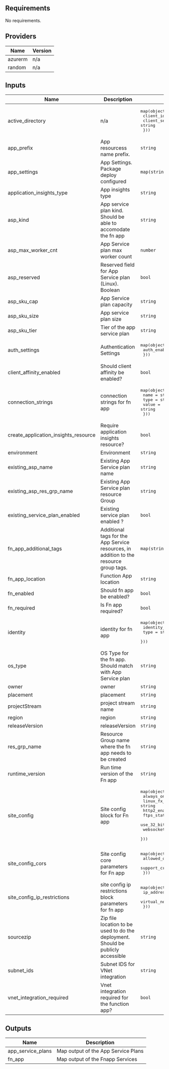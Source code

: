 ## Requirements

No requirements.

## Providers

| Name | Version |
|------|---------|
| azurerm | n/a |
| random | n/a |

## Inputs

| Name | Description | Type | Default | Required |
|------|-------------|------|---------|:--------:|
| active\_directory | n/a | <pre>map(object({<br>    client_id     = string<br>    client_secret = string<br>  }))</pre> | `{}` | no |
| app\_prefix | App resourcess name prefix. | `string` | n/a | yes |
| app\_settings | App Settings. Package deploy configured | `map(string)` | `{}` | no |
| application\_insights\_type | App insights type | `string` | `"web"` | no |
| asp\_kind | App service plan kind. Should be able to accomodate the fn app | `string` | `"Windows"` | no |
| asp\_max\_worker\_cnt | App Service plan max worker count | `number` | `2` | no |
| asp\_reserved | Reserved field for App Service plan (Linux). Boolean | `bool` | `false` | no |
| asp\_sku\_cap | App Service plan capacity | `string` | `null` | no |
| asp\_sku\_size | App service plan size | `string` | `"P1V2"` | no |
| asp\_sku\_tier | Tier of the app service plan | `string` | `"Premium"` | no |
| auth\_settings | Authentication Settings | <pre>map(object({<br>    auth_enabled = string<br>  }))</pre> | `{}` | no |
| client\_affinity\_enabled | Should client affinity be enabled? | `bool` | `null` | no |
| connection\_strings | connection strings for fn app | <pre>map(object({<br>    name  = string<br>    type  = string<br>    value = string<br>  }))</pre> | `{}` | no |
| create\_application\_insights\_resource | Require application insights resource? | `bool` | `true` | no |
| environment | Environment | `string` | n/a | yes |
| existing\_asp\_name | Existing App Service plan name | `string` | `""` | no |
| existing\_asp\_res\_grp\_name | Existing App Service plan resource Group | `string` | `""` | no |
| existing\_service\_plan\_enabled | Existing service plan enabled ? | `bool` | n/a | yes |
| fn\_app\_additional\_tags | Additional tags for the App Service resources, in addition to the resource group tags. | `map(string)` | `{}` | no |
| fn\_app\_location | Function App location | `string` | `""` | no |
| fn\_enabled | Should fn app be enabled? | `bool` | `true` | no |
| fn\_required | Is Fn app required? | `bool` | `true` | no |
| identity | identity for fn app | <pre>map(object({<br>    identity_ids = string<br>    type         = string<br>  }))</pre> | `{}` | no |
| os\_type | OS Type for the fn app. Should match with App Service plan | `string` | `null` | no |
| owner | owner | `string` | n/a | yes |
| placement | placement | `string` | `"PUB"` | no |
| projectStream | project stream name | `string` | `"F4DP"` | no |
| region | region | `string` | n/a | yes |
| releaseVersion | releaseVersion | `string` | `"0.1.0"` | no |
| res\_grp\_name | Resource Group name where the fn app needs to be created | `string` | n/a | yes |
| runtime\_version | Run time version of the Fn app | `string` | `"~3"` | no |
| site\_config | Site config block for Fn app | <pre>map(object({<br>    always_on                 = bool<br>    linux_fx_version          = string<br>    http2_enabled             = bool<br>    ftps_state                = string<br>    use_32_bit_worker_process = bool<br>    websockets_enabled        = bool<br>  }))</pre> | `{}` | no |
| site\_config\_cors | Site config core parameters for Fn app | <pre>map(object({<br>    allowed_origins     = list(string)<br>    support_credentials = string<br>  }))</pre> | `{}` | no |
| site\_config\_ip\_restrictions | site config ip restrictions block parameters for fn app | <pre>map(object({<br>    ip_address                 = string<br>    virtual_network_subnet_ids = string<br>  }))</pre> | `{}` | no |
| sourcezip | Zip file location to be used to do the deployment. Should be publicly accessible | `string` | n/a | yes |
| subnet\_ids | Subnet IDS for VNet integration | `string` | `null` | no |
| vnet\_integration\_required | Vnet integration required for the function app? | `bool` | `true` | no |

## Outputs

| Name | Description |
|------|-------------|
| app\_service\_plans | Map output of the App Service Plans |
| fn\_app | Map output of the Fnapp Services |
